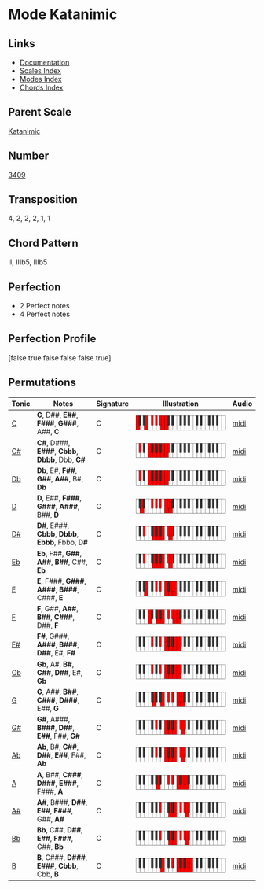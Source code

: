 # Mode Katanimic

## Links

- [Documentation](README.md)
- [Scales Index](Scales.md)
- [Modes Index](Modes.md)
- [Chords Index](Chords.md)

## Parent Scale

[Katanimic](ScaleKatanimic.md)

## Number

[3409](https://ianring.com/musictheory/scales/3409)

## Transposition

4, 2, 2, 2, 1, 1

## Chord Pattern

II, IIIb5, IIIb5

## Perfection

- 2 Perfect notes
- 4 Perfect notes

## Perfection Profile

[false true false false false true]

## Permutations

| Tonic | Notes | Signature | Illustration | Audio |
|-------|-------|-----------|--------------|-------|
| [C](ModeCNaturalKatanimic.md) | **C**, D##, **E##**, **F###**, **G###**, A##, **C** | C | ![CNaturalKatanimic](ModeCNaturalKatanimic.png) | [midi](https://github.com/edipermadi/music/blob/main/docs/ModeCNaturalKatanimic.mid?raw=true) |
| [C#](ModeCSharpKatanimic.md) | **C#**, D###, **E###**, **Cbbb**, **Dbbb**, Dbb, **C#** | C | ![CSharpKatanimic](ModeCSharpKatanimic.png) | [midi](https://github.com/edipermadi/music/blob/main/docs/ModeCSharpKatanimic.mid?raw=true) |
| [Db](ModeDFlatKatanimic.md) | **Db**, E#, **F##**, **G##**, **A##**, B#, **Db** | C | ![DFlatKatanimic](ModeDFlatKatanimic.png) | [midi](https://github.com/edipermadi/music/blob/main/docs/ModeDFlatKatanimic.mid?raw=true) |
| [D](ModeDNaturalKatanimic.md) | **D**, E##, **F###**, **G###**, **A###**, B##, **D** | C | ![DNaturalKatanimic](ModeDNaturalKatanimic.png) | [midi](https://github.com/edipermadi/music/blob/main/docs/ModeDNaturalKatanimic.mid?raw=true) |
| [D#](ModeDSharpKatanimic.md) | **D#**, E###, **Cbbb**, **Dbbb**, **Ebbb**, Fbbb, **D#** | C | ![DSharpKatanimic](ModeDSharpKatanimic.png) | [midi](https://github.com/edipermadi/music/blob/main/docs/ModeDSharpKatanimic.mid?raw=true) |
| [Eb](ModeEFlatKatanimic.md) | **Eb**, F##, **G##**, **A##**, **B##**, C##, **Eb** | C | ![EFlatKatanimic](ModeEFlatKatanimic.png) | [midi](https://github.com/edipermadi/music/blob/main/docs/ModeEFlatKatanimic.mid?raw=true) |
| [E](ModeENaturalKatanimic.md) | **E**, F###, **G###**, **A###**, **B###**, C###, **E** | C | ![ENaturalKatanimic](ModeENaturalKatanimic.png) | [midi](https://github.com/edipermadi/music/blob/main/docs/ModeENaturalKatanimic.mid?raw=true) |
| [F](ModeFNaturalKatanimic.md) | **F**, G##, **A##**, **B##**, **C###**, D##, **F** | C | ![FNaturalKatanimic](ModeFNaturalKatanimic.png) | [midi](https://github.com/edipermadi/music/blob/main/docs/ModeFNaturalKatanimic.mid?raw=true) |
| [F#](ModeFSharpKatanimic.md) | **F#**, G###, **A###**, **B###**, **D##**, E#, **F#** | C | ![FSharpKatanimic](ModeFSharpKatanimic.png) | [midi](https://github.com/edipermadi/music/blob/main/docs/ModeFSharpKatanimic.mid?raw=true) |
| [Gb](ModeGFlatKatanimic.md) | **Gb**, A#, **B#**, **C##**, **D##**, E#, **Gb** | C | ![GFlatKatanimic](ModeGFlatKatanimic.png) | [midi](https://github.com/edipermadi/music/blob/main/docs/ModeGFlatKatanimic.mid?raw=true) |
| [G](ModeGNaturalKatanimic.md) | **G**, A##, **B##**, **C###**, **D###**, E##, **G** | C | ![GNaturalKatanimic](ModeGNaturalKatanimic.png) | [midi](https://github.com/edipermadi/music/blob/main/docs/ModeGNaturalKatanimic.mid?raw=true) |
| [G#](ModeGSharpKatanimic.md) | **G#**, A###, **B###**, **D##**, **E##**, F##, **G#** | C | ![GSharpKatanimic](ModeGSharpKatanimic.png) | [midi](https://github.com/edipermadi/music/blob/main/docs/ModeGSharpKatanimic.mid?raw=true) |
| [Ab](ModeAFlatKatanimic.md) | **Ab**, B#, **C##**, **D##**, **E##**, F##, **Ab** | C | ![AFlatKatanimic](ModeAFlatKatanimic.png) | [midi](https://github.com/edipermadi/music/blob/main/docs/ModeAFlatKatanimic.mid?raw=true) |
| [A](ModeANaturalKatanimic.md) | **A**, B##, **C###**, **D###**, **E###**, F###, **A** | C | ![ANaturalKatanimic](ModeANaturalKatanimic.png) | [midi](https://github.com/edipermadi/music/blob/main/docs/ModeANaturalKatanimic.mid?raw=true) |
| [A#](ModeASharpKatanimic.md) | **A#**, B###, **D##**, **E##**, **F###**, G##, **A#** | C | ![ASharpKatanimic](ModeASharpKatanimic.png) | [midi](https://github.com/edipermadi/music/blob/main/docs/ModeASharpKatanimic.mid?raw=true) |
| [Bb](ModeBFlatKatanimic.md) | **Bb**, C##, **D##**, **E##**, **F###**, G##, **Bb** | C | ![BFlatKatanimic](ModeBFlatKatanimic.png) | [midi](https://github.com/edipermadi/music/blob/main/docs/ModeBFlatKatanimic.mid?raw=true) |
| [B](ModeBNaturalKatanimic.md) | **B**, C###, **D###**, **E###**, **Cbbb**, Cbb, **B** | C | ![BNaturalKatanimic](ModeBNaturalKatanimic.png) | [midi](https://github.com/edipermadi/music/blob/main/docs/ModeBNaturalKatanimic.mid?raw=true) |
